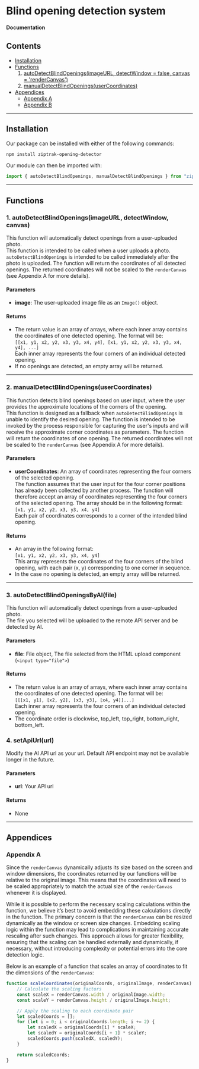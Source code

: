 # Blind opening detection system
**Documentation**

## Contents
- [Installation](#installation)
- [Functions](#functions)  
  1. [autoDetectBlindOpenings(imageURL, detectWindow = false, canvas = 'renderCanvas')](#1-autodetectblindopeningsimage)  
  2. [manualDetectBlindOpenings(userCoordinates)](#2-manualdetectblindopeningsusercoordinates)
- [Appendices](#appendices)  
  - [Appendix A](#appendix-a)  
  - [Appendix B](#appendix-b)

---

## Installation

Our package can be installed with either of the following commands:

```bash
npm install ziptrak-opening-detector
```

Our module can then be imported with:
```javascript
import { autoDetectBlindOpenings, manualDetectBlindOpenings } from "ziptrak-opening-detector";
```

---

## Functions

### 1. autoDetectBlindOpenings(imageURL, detectWindow, canvas)

This function will automatically detect openings from a user-uploaded photo.  
This function is intended to be called when a user uploads a photo. `autoDetectBlindOpenings` is intended to be called immediately after the photo is uploaded. The function will return the coordinates of all detected openings. The returned coordinates will not be scaled to the `renderCanvas` (see Appendix A for more details).

#### Parameters
- **image**: The user-uploaded image file as an `Image()` object.

#### Returns
- The return value is an array of arrays, where each inner array contains the coordinates of one detected opening. The format will be:  
  `[[x1, y1, x2, y2, x3, y3, x4, y4], [x1, y1, x2, y2, x3, y3, x4, y4], ...]`  
  Each inner array represents the four corners of an individual detected opening.
- If no openings are detected, an empty array will be returned.

---

### 2. manualDetectBlindOpenings(userCoordinates)

This function detects blind openings based on user input, where the user provides the approximate locations of the corners of the opening.  
This function is designed as a fallback when `autoDetectBlindOpenings` is unable to identify the desired opening. The function is intended to be invoked by the process responsible for capturing the user's inputs and will receive the approximate corner coordinates as parameters. The function will return the coordinates of one opening. The returned coordinates will not be scaled to the `renderCanvas` (see Appendix A for more details).

#### Parameters
- **userCoordinates**: An array of coordinates representing the four corners of the selected opening.  
  The function assumes that the user input for the four corner positions has already been collected by another process. The function will therefore accept an array of coordinates representing the four corners of the selected opening. The array should be in the following format:  
  `[x1, y1, x2, y2, x3, y3, x4, y4]`  
  Each pair of coordinates corresponds to a corner of the intended blind opening.

#### Returns
- An array in the following format:  
  `[x1, y1, x2, y2, x3, y3, x4, y4]`  
  This array represents the coordinates of the four corners of the blind opening, with each pair (x, y) corresponding to one corner in sequence.
- In the case no opening is detected, an empty array will be returned.

---

### 3. autoDetectBlindOpeningsByAI(file)

This function will automatically detect openings from a user-uploaded photo.  
The file you selected will be uploaded to the remote API server and be detected by AI.

#### Parameters
- **file**: File object, The file selected from the HTML upload component (`<input type="file">`)

#### Returns
- The return value is an array of arrays, where each inner array contains the coordinates of one detected opening. The format will be:  
  `[[[x1, y1], [x2, y2], [x3, y3], [x4, y4]]...]`  
  Each inner array represents the four corners of an individual detected opening.
- The coordinate order is clockwise, top_left, top_right, bottom_right, bottom_left.

### 4. setApiUrl(url)

Modify the AI API url as your url. Default API endpoint may not be available longer in the future.

#### Parameters
- **url**: Your API url

#### Returns
- None

---

## Appendices

### Appendix A

Since the `renderCanvas` dynamically adjusts its size based on the screen and window dimensions, the coordinates returned by our functions will be relative to the original image. This means that the coordinates will need to be scaled appropriately to match the actual size of the `renderCanvas` whenever it is displayed.

While it is possible to perform the necessary scaling calculations within the function, we believe it’s best to avoid embedding these calculations directly in the function. The primary concern is that the `renderCanvas` can be resized dynamically as the window or screen size changes. Embedding scaling logic within the function may lead to complications in maintaining accurate rescaling after such changes. This approach allows for greater flexibility, ensuring that the scaling can be handled externally and dynamically, if necessary, without introducing complexity or potential errors into the core detection logic.

Below is an example of a function that scales an array of coordinates to fit the dimensions of the `renderCanvas`:

```javascript
function scaleCoordinates(originalCoords, originalImage, renderCanvas) {
    // Calculate the scaling factors
    const scaleX = renderCanvas.width / originalImage.width;
    const scaleY = renderCanvas.height / originalImage.height;

    // Apply the scaling to each coordinate pair
    let scaledCoords = [];
    for (let i = 0; i < originalCoords.length; i += 2) {
        let scaledX = originalCoords[i] * scaleX;
        let scaledY = originalCoords[i + 1] * scaleY;
        scaledCoords.push(scaledX, scaledY);
    }

    return scaledCoords;
}
